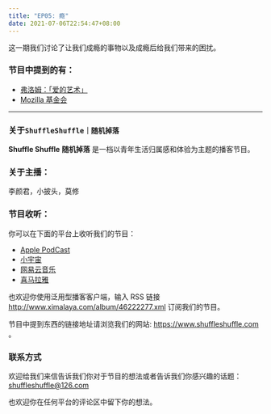 ```yaml
---
title: "EP05: 瘾"
date: 2021-07-06T22:54:47+08:00
---
```


这一期我们讨论了让我们成瘾的事物以及成瘾后给我们带来的困扰。

### 节目中提到的有：

- [弗洛姆：「爱的艺术」](https://book.douban.com/subject/5991872/)
- [Mozilla 基金会](https://www.mozilla.org/en-US/)

---

### 关于`ShuffleShuffle｜随机掉落`

**Shuffle Shuffle** **随机掉落** 是一档以青年生活归属感和体验为主题的播客节目。

### 关于主播：

李颜君，小披头，莫修

### 节目收听：

你可以在下面的平台上收听我们的节目：

- [Apple PodCast](https://podcasts.apple.com/cn/podcast/shuffleshuffle-%E9%9A%8F%E6%9C%BA%E6%8E%89%E8%90%BD/id1551443928)
- [小宇宙](https://www.xiaoyuzhoufm.com/podcast/6014dc2656f8c08ac16a9c2b?s=eyJ1IjogIjYwMTRkY2ZmZTBmNWU3MjNiYjExYmQ5YyJ9)
- [网易云音乐](https://music.163.com/#/djradio?id=958175945)
- [喜马拉雅](https://www.ximalaya.com/gerenchengzhang/46222277/)

也欢迎你使用泛用型播客客户端，输入 RSS 链接 http://www.ximalaya.com/album/46222277.xml 订阅我们的节目。

节目中提到东西的链接地址请浏览我们的网站: https://www.shuffleshuffle.com 。

### 联系方式

欢迎给我们来信告诉我们你对于节目的想法或者告诉我们你感兴趣的话题： <shuffleshuffle@126.com>

也欢迎你在任何平台的评论区中留下你的想法。
